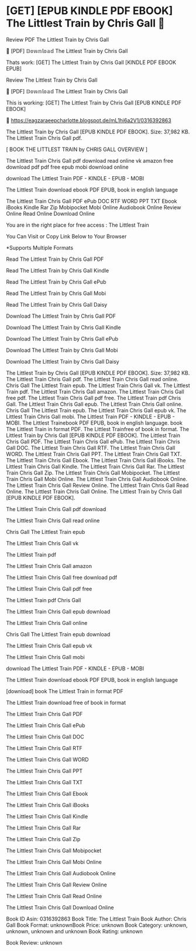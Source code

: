 # [GET] [EPUB KINDLE PDF EBOOK] The Littlest Train by  Chris Gall 💏
Review PDF The Littlest Train by Chris Gall

💜 [PDF] 𝔻𝕠𝕨𝕟𝕝𝕠𝕒𝕕 The Littlest Train by Chris Gall

Thats work: [GET] The Littlest Train by Chris Gall [KINDLE PDF EBOOK EPUB]


Review The Littlest Train by Chris Gall

💏 [PDF] 𝔻𝕠𝕨𝕟𝕝𝕠𝕒𝕕 The Littlest Train by Chris Gall

This is working: [GET] The Littlest Train by Chris Gall [EPUB KINDLE PDF EBOOK]



🎁 https://eagzaraeepcharlotte.blogspot.de/mL1hi6a2V1/0316392863



The Littlest Train by Chris Gall [EPUB KINDLE PDF EBOOK]. Size: 37,982 KB. The Littlest Train Chris Gall pdf.

[ BOOK THE LITTLEST TRAIN by CHRIS GALL OVERVIEW ]

The Littlest Train Chris Gall pdf download read online vk amazon free download pdf pdf free epub mobi download online

download The Littlest Train PDF - KINDLE - EPUB - MOBI

The Littlest Train download ebook PDF EPUB, book in english language

The Littlest Train Chris Gall PDF ePub DOC RTF WORD PPT TXT Ebook iBooks Kindle Rar Zip Mobipocket Mobi Online Audiobook Online Review Online Read Online Download Online

You are in the right place for free access : The Littlest Train

You Can Visit or Copy Link Below to Your Browser

*Supports Multiple Formats

Read The Littlest Train by Chris Gall PDF

Read The Littlest Train by Chris Gall Kindle

Read The Littlest Train by Chris Gall ePub

Read The Littlest Train by Chris Gall Mobi

Read The Littlest Train by Chris Gall Daisy

Download The Littlest Train by Chris Gall PDF

Download The Littlest Train by Chris Gall Kindle

Download The Littlest Train by Chris Gall ePub

Download The Littlest Train by Chris Gall Mobi

Download The Littlest Train by Chris Gall Daisy

The Littlest Train by Chris Gall [EPUB KINDLE PDF EBOOK]. Size: 37,982 KB. The Littlest Train Chris Gall pdf. The Littlest Train Chris Gall read online. Chris Gall The Littlest Train epub. The Littlest Train Chris Gall vk. The Littlest Train pdf. The Littlest Train Chris Gall amazon. The Littlest Train Chris Gall free pdf. The Littlest Train Chris Gall pdf free. The Littlest Train pdf Chris Gall. The Littlest Train Chris Gall epub. The Littlest Train Chris Gall online. Chris Gall The Littlest Train epub. The Littlest Train Chris Gall epub vk. The Littlest Train Chris Gall mobi. The Littlest Train PDF - KINDLE - EPUB - MOBI. The Littlest Trainebook PDF EPUB, book in english language. book The Littlest Train in format PDF. The Littlest Trainfree of book in format. The Littlest Train by Chris Gall [EPUB KINDLE PDF EBOOK]. The Littlest Train Chris Gall PDF. The Littlest Train Chris Gall ePub. The Littlest Train Chris Gall DOC. The Littlest Train Chris Gall RTF. The Littlest Train Chris Gall WORD. The Littlest Train Chris Gall PPT. The Littlest Train Chris Gall TXT. The Littlest Train Chris Gall Ebook. The Littlest Train Chris Gall iBooks. The Littlest Train Chris Gall Kindle. The Littlest Train Chris Gall Rar. The Littlest Train Chris Gall Zip. The Littlest Train Chris Gall Mobipocket. The Littlest Train Chris Gall Mobi Online. The Littlest Train Chris Gall Audiobook Online. The Littlest Train Chris Gall Review Online. The Littlest Train Chris Gall Read Online. The Littlest Train Chris Gall Online. The Littlest Train by Chris Gall [EPUB KINDLE PDF EBOOK].

The Littlest Train Chris Gall pdf download

The Littlest Train Chris Gall read online

Chris Gall The Littlest Train epub

The Littlest Train Chris Gall vk

The Littlest Train pdf

The Littlest Train Chris Gall amazon

The Littlest Train Chris Gall free download pdf

The Littlest Train Chris Gall pdf free

The Littlest Train pdf Chris Gall

The Littlest Train Chris Gall epub download

The Littlest Train Chris Gall online

Chris Gall The Littlest Train epub download

The Littlest Train Chris Gall epub vk

The Littlest Train Chris Gall mobi

download The Littlest Train PDF - KINDLE - EPUB - MOBI

The Littlest Train download ebook PDF EPUB, book in english language

[download] book The Littlest Train in format PDF

The Littlest Train download free of book in format

The Littlest Train Chris Gall PDF

The Littlest Train Chris Gall ePub

The Littlest Train Chris Gall DOC

The Littlest Train Chris Gall RTF

The Littlest Train Chris Gall WORD

The Littlest Train Chris Gall PPT

The Littlest Train Chris Gall TXT

The Littlest Train Chris Gall Ebook

The Littlest Train Chris Gall iBooks

The Littlest Train Chris Gall Kindle

The Littlest Train Chris Gall Rar

The Littlest Train Chris Gall Zip

The Littlest Train Chris Gall Mobipocket

The Littlest Train Chris Gall Mobi Online

The Littlest Train Chris Gall Audiobook Online

The Littlest Train Chris Gall Review Online

The Littlest Train Chris Gall Read Online

The Littlest Train Chris Gall Download Online

Book ID Asin: 0316392863
Book Title: The Littlest Train
Book Author: Chris Gall
Book Format: unknownBook Price: unknown
Book Category: unknown, unknown, unknown and unknown
Book Rating: unknown

Book Review: unknown
